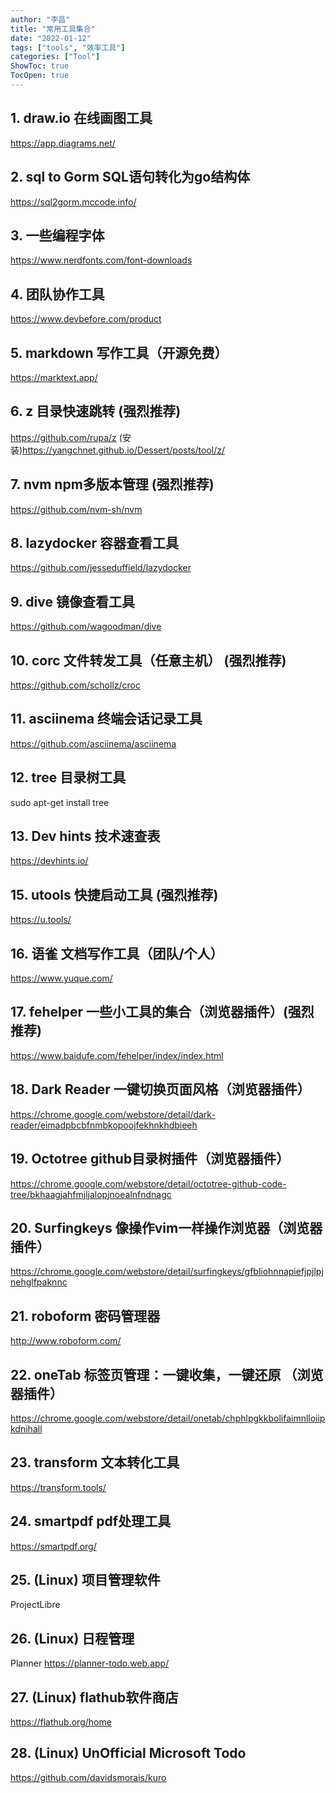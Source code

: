 ```yaml
---
author: "李昌"
title: "常用工具集合"
date: "2022-01-12"
tags: ["tools", "效率工具"]
categories: ["Tool"]
ShowToc: true
TocOpen: true
---
```


## 1. draw.io 在线画图工具
https://app.diagrams.net/

## 2. sql to Gorm SQL语句转化为go结构体
https://sql2gorm.mccode.info/

## 3. 一些编程字体
https://www.nerdfonts.com/font-downloads

## 4. 团队协作工具
https://www.devbefore.com/product 

## 5. markdown 写作工具（开源免费）
https://marktext.app/

## 6. z 目录快速跳转 **(强烈推荐)** 
https://github.com/rupa/z
(安装)https://yangchnet.github.io/Dessert/posts/tool/z/

## 7. nvm npm多版本管理 **(强烈推荐)** 
https://github.com/nvm-sh/nvm

## 8. lazydocker 容器查看工具
https://github.com/jesseduffield/lazydocker

## 9. dive 镜像查看工具
https://github.com/wagoodman/dive

## 10. corc 文件转发工具（任意主机） **(强烈推荐)** 
https://github.com/schollz/croc

## 11. asciinema 终端会话记录工具
https://github.com/asciinema/asciinema

## 12. tree 目录树工具
sudo apt-get install tree

## 13. Dev hints 技术速查表
https://devhints.io/

## 15. utools 快捷启动工具 **(强烈推荐)** 
https://u.tools/

## 16. 语雀 文档写作工具（团队/个人）
https://www.yuque.com/

## 17. fehelper 一些小工具的集合（浏览器插件）**(强烈推荐)**
https://www.baidufe.com/fehelper/index/index.html

## 18. Dark Reader 一键切换页面风格（浏览器插件）
https://chrome.google.com/webstore/detail/dark-reader/eimadpbcbfnmbkopoojfekhnkhdbieeh

## 19. Octotree github目录树插件（浏览器插件）
https://chrome.google.com/webstore/detail/octotree-github-code-tree/bkhaagjahfmjljalopjnoealnfndnagc

## 20. Surfingkeys 像操作vim一样操作浏览器（浏览器插件）
https://chrome.google.com/webstore/detail/surfingkeys/gfbliohnnapiefjpjlpjnehglfpaknnc

## 21. roboform 密码管理器
http://www.roboform.com/

## 22. oneTab 标签页管理：一键收集，一键还原 （浏览器插件）
https://chrome.google.com/webstore/detail/onetab/chphlpgkkbolifaimnlloiipkdnihall

## 23. transform 文本转化工具
https://transform.tools/

## 24. smartpdf pdf处理工具
https://smartpdf.org/

## 25. (Linux) 项目管理软件
ProjectLibre

## 26. (Linux) 日程管理
Planner
https://planner-todo.web.app/

## 27. (Linux) flathub软件商店
https://flathub.org/home

## 28. (Linux) UnOfficial Microsoft Todo
https://github.com/davidsmorais/kuro